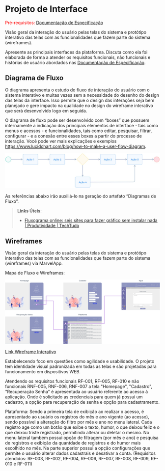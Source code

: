 
# Projeto de Interface

<span style="color:red">Pré-requisitos: <a href="2-Especificação do Projeto.md"> Documentação de Especificação</a></span>

Visão geral da interação do usuário pelas telas do sistema e protótipo interativo das telas com as funcionalidades que fazem parte do sistema (wireframes).

 Apresente as principais interfaces da plataforma. Discuta como ela foi elaborada de forma a atender os requisitos funcionais, não funcionais e histórias de usuário abordados nas <a href="2-Especificação do Projeto.md"> Documentação de Especificação</a>.

## Diagrama de Fluxo

O diagrama apresenta o estudo do fluxo de interação do usuário com o sistema interativo e  muitas vezes sem a necessidade do desenho do design das telas da interface. Isso permite que o design das interações seja bem planejado e gere impacto na qualidade no design do wireframe interativo que será desenvolvido logo em seguida.

O diagrama de fluxo pode ser desenvolvido com “boxes” que possuem internamente a indicação dos principais elementos de interface - tais como menus e acessos - e funcionalidades, tais como editar, pesquisar, filtrar, configurar - e a conexão entre esses boxes a partir do processo de interação. Você pode ver mais explicações e exemplos https://www.lucidchart.com/blog/how-to-make-a-user-flow-diagram.

![Exemplo de Diagrama de Fluxo](img/diagramafluxo2.jpg)

As referências abaixo irão auxiliá-lo na geração do artefato “Diagramas de Fluxo”.

> **Links Úteis**:
> - [Fluxograma online: seis sites para fazer gráfico sem instalar nada | Produtividade | TechTudo](https://www.techtudo.com.br/listas/2019/03/fluxograma-online-seis-sites-para-fazer-grafico-sem-instalar-nada.ghtml)

## Wireframes

Visão geral da interação do usuário pelas telas do sistema e protótipo interativo das telas com as funcionalidades que fazem parte do sistema (wireframes) via MarvelApp.

Mapa de Fluxo e Wireframes:

![Wireframe](img/mapafluxo.png)

<a href="https://marvelapp.com/prototype/c13jb5h" target="_blank"> Link Wireframe Interativo</a>

Estabelecendo foco em questões como agilidade e usabilidade. O projeto tem identidade visual padronizada em todas as telas e são projetadas para funcionamento em dispositivos WEB.

Atendendo os requisitos funcionais RF-001, RF-005, RF-010  e não funcionais RNF-005, RNF-006, RNF-007 a tela "Homepage", "Cadastro", "Recuperação Senha" é apresentada ao usuário referente ao acesso à aplicação. Onde é solicitado as credenciais para quem já possui um cadastro, a opção para recuperação de senha e opção para cadastramento. 

Plataforma: Sendo a primeira tela de exibição ao realizar o acesso, é apresentado ao usuário os registros do mês e ano vigente (ao acesso), sendo possível a alteração do filtro por mês e ano no menu lateral. Cada registro age como um botão que exibe o texto, humor, o que deixou feliz e o que deixou triste registrado, permitindo alterar ou deletar o mesmo. No menu lateral também possui opção de filtragem (por mês e ano) e pesquisa de registros e exibição da quantdade de registros e do humor mais escolhido no mês. Na parte superior possui a opção configurações que permite o usuário alterar dados cadastrais e desativar a conta. (Requisitos atendidos: RF-003, RF-002, RF-004, RF-006, RF-007, RF-008, RF-009, RF-010 e RF-011)


